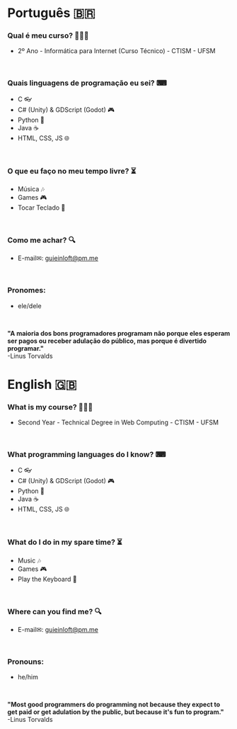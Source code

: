 # Português 🇧🇷

### Qual é meu curso? 👨🏻‍🎓
- 2º Ano - Informática para Internet (Curso Técnico) - CTISM - UFSM
<br>

### Quais linguagens de programação eu sei? ⌨
- C 👓
- C# (Unity) & GDScript (Godot) 🎮
- Python 🐍
- Java ☕
- HTML, CSS, JS 🌐
<br>

### O que eu faço no meu tempo livre? ⏳
- Música 🎶
- Games 🎮
- Tocar Teclado 🎹
<br>

### Como me achar? 🔍
- E-mail✉: guieinloft@pm.me
<br>

### Pronomes:
- ele/dele
<br>

<b>"A maioria dos bons programadores programam não porque eles esperam ser pagos ou receber adulação do público, mas porque é divertido programar."</b><br>
-Linus Torvalds
<br>

# English 🇬🇧

### What is my course? 👨🏻‍🎓
- Second Year - Technical Degree in Web Computing - CTISM - UFSM
<br>

### What programming languages do I know? ⌨
- C 👓
- C# (Unity) & GDScript (Godot) 🎮
- Python 🐍
- Java ☕
- HTML, CSS, JS 🌐
<br>

### What do I do in my spare time? ⏳
- Music 🎶
- Games 🎮
- Play the Keyboard 🎹
<br>

### Where can you find me? 🔍
- E-mail✉: guieinloft@pm.me
<br>

### Pronouns:
- he/him
<br>

<b>"Most good programmers do programming not because they expect to get paid or get adulation by the public, but because it's fun to program."</b><br>
-Linus Torvalds
